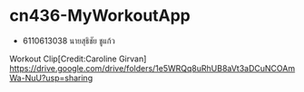 # cn436-MyWorkoutApp

* 6110613038 นายสุธิชัย ชูแก้ว

Workout Clip[Credit:Caroline Girvan]
https://drive.google.com/drive/folders/1e5WRQq8uRhUB8aVt3aDCuNCOAmWa-NuU?usp=sharing

